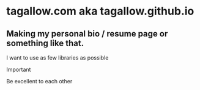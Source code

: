 # tagallow.com aka tagallow.github.io
  
## Making my personal bio / resume page or something like that.

I want to use as few libraries as possible

> [!IMPORTANT]
> Be excellent to each other